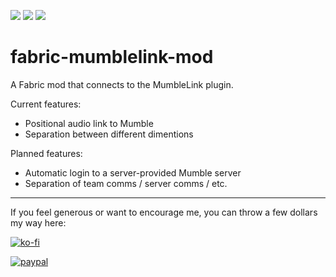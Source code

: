 [![](http://cf.way2muchnoise.eu/short_mumble-link-fabric_downloads.svg)](https://minecraft.curseforge.com/projects/mumble-link-fabric)
[![](http://cf.way2muchnoise.eu/versions/mumble-link-fabric_all.svg)](https://minecraft.curseforge.com/projects/mumble-link-fabric)
[![](http://cf.way2muchnoise.eu/packs/short_mumble-link-fabric.svg)](https://minecraft.curseforge.com/projects/mumble-link-fabric)

# fabric-mumblelink-mod
A Fabric mod that connects to the MumbleLink plugin.

Current features:
* Positional audio link to Mumble
* Separation between different dimentions

Planned features:
* Automatic login to a server-provided Mumble server
* Separation of team comms / server comms / etc.

---

If you feel generous or want to encourage me, you can throw a few dollars my way here:

[![ko-fi](https://www.ko-fi.com/img/githubbutton_sm.svg)](https://ko-fi.com/L4L0XZWT)

[![paypal](https://www.paypalobjects.com/en_US/i/btn/btn_donate_LG.gif)](https://www.paypal.com/cgi-bin/webscr?cmd=_donations&business=SYSJUAMK9JVWC&currency_code=USD&source=url)
